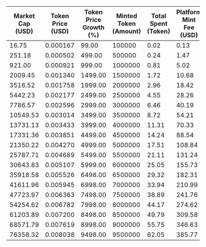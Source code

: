 | Market Cap (USD) | Token Price (USD) | Token Price Growth (%) | Minted Token (Amount) | Total Spent (Token) | Platform Mint Fee (USD) |
|------------------|-------------------|------------------------|-----------------------|--------------------|-------------------------|
| 16.75 | 0.000167 | 99.00 | 100000 | 0.02 | 0.13 |
| 251.18 | 0.000502 | 499.00 | 500000 | 0.24 | 1.47 |
| 921.00 | 0.000921 | 999.00 | 1000000 | 0.81 | 5.02 |
| 2009.45 | 0.001340 | 1499.00 | 1500000 | 1.72 | 10.68 |
| 3516.52 | 0.001758 | 1999.00 | 2000000 | 2.96 | 18.42 |
| 5442.23 | 0.002177 | 2499.00 | 2500000 | 4.55 | 28.26 |
| 7786.57 | 0.002596 | 2999.00 | 3000000 | 6.46 | 40.19 |
| 10549.53 | 0.003014 | 3499.00 | 3500000 | 8.72 | 54.21 |
| 13731.13 | 0.003433 | 3999.00 | 4000000 | 11.31 | 70.33 |
| 17331.36 | 0.003851 | 4499.00 | 4500000 | 14.24 | 88.54 |
| 21350.22 | 0.004270 | 4999.00 | 5000000 | 17.51 | 108.84 |
| 25787.71 | 0.004689 | 5499.00 | 5500000 | 21.11 | 131.24 |
| 30643.83 | 0.005107 | 5999.00 | 6000000 | 25.05 | 155.73 |
| 35918.58 | 0.005526 | 6498.00 | 6500000 | 29.32 | 182.31 |
| 41611.96 | 0.005945 | 6998.00 | 7000000 | 33.94 | 210.99 |
| 47723.97 | 0.006363 | 7498.00 | 7500000 | 38.89 | 241.76 |
| 54254.62 | 0.006782 | 7998.00 | 8000000 | 44.17 | 274.62 |
| 61203.89 | 0.007200 | 8498.00 | 8500000 | 49.79 | 309.58 |
| 68571.79 | 0.007619 | 8998.00 | 9000000 | 55.75 | 346.63 |
| 76358.32 | 0.008038 | 9498.00 | 9500000 | 62.05 | 385.77 |
